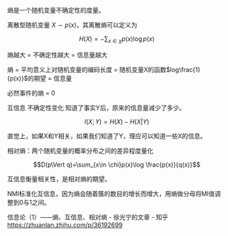 

熵是一个随机变量不确定性的度量。

离散型随机变量 $X\sim p(x)$，其离散熵可以定义为

$$H(X)=-\sum_{x\in \chi}p(x)\log p(x)$$

熵越大 = 不确定性越大 = 信息量越大

熵 = 平均意义上对随机变量的编码长度 = 随机变量X的函数$log\frac{1}{p(x)}$的期望 = 信息量

必然事件的熵 = 0

互信息 不确定性变化  知道了事实Y后，原来的信息量减少了多少。

$$ I(X;Y)=H(X)-H(X|Y) $$

直觉上，如果X和Y相关，如果我们知道了Y，理应可以知道一些X的信息。

相对熵：两个随机变量的概率分布之间的差异程度量化

$$D(p\Vert q)=\sum_{x\in \chi}p(x)\log \frac{p(x)}{q(x)}$$

互信息衡量相关性，是相对熵的期望。

NMI标准化互信息，因为熵会随着簇的数目的增长而增大，用熵做分母将MI值调整到0与1之间。


信息论（1）——熵、互信息、相对熵 - 徐光宁的文章 - 知乎 https://zhuanlan.zhihu.com/p/36192699